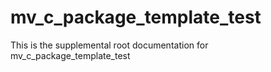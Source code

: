 # mv_c_package_template_test

This is the supplemental root documentation for mv_c_package_template_test
